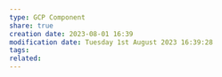 ```yaml
---
type: GCP Component 
share: true
creation date: 2023-08-01 16:39
modification date: Tuesday 1st August 2023 16:39:28
tags:
related:
---
```



